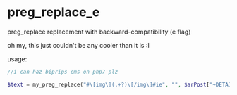 # preg_replace_e
preg_replace replacement with backward-compatibility (e flag)

oh my, this just couldn't be any cooler than it is :I

usage:

```php
//i can haz biprips cms on php7 plz

$text = my_preg_replace("#\[img\](.+?)\[/img\]#ie", "", $arPost["~DETAIL_TEXT"]);
```